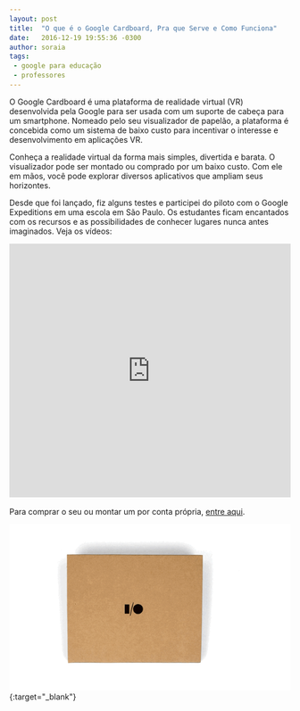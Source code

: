 ```yaml
---
layout: post
title:  "O que é o Google Cardboard, Pra que Serve e Como Funciona"
date:   2016-12-19 19:55:36 -0300
author: soraia
tags: 
 - google para educação
 - professores
---
```


O Google Cardboard é uma plataforma de realidade virtual (VR) desenvolvida pela Google para ser usada com um suporte de cabeça para um smartphone. Nomeado pelo seu visualizador de papelão, a plataforma é concebida como um sistema de baixo custo para incentivar o interesse e desenvolvimento em aplicações VR.

Conheça a realidade virtual da forma mais simples, divertida e barata. O visualizador pode ser montado ou comprado por um baixo custo. Com ele em mãos, você pode explorar diversos aplicativos que ampliam seus horizontes.

Desde que foi lançado, fiz alguns testes e participei do piloto com o Google Expeditions em uma escola em São Paulo. Os estudantes ficam encantados com os recursos e as possibilidades de conhecer lugares nunca antes imaginados. Veja os vídeos:

<iframe 
  width="100%" 
  height="455" 
  src="https://www.youtube.com/embed/r-7uUGPDI-k?list=PLriYCqAbxXmAmADdeQG-EkGEDufRkB8o-&amp;showinfo=0" 
  frameborder="0" 
  allowfullscreen>
</iframe>

Para comprar o seu ou montar um por conta própria, [entre aqui](https://vr.google.com/intl/pt-BR_pt/cardboard/get-cardboard/).


[![Google CardBoard](/images/cardboardgif.gif)](https://vr.google.com/intl/pt-BR_pt/cardboard/get-cardboard/){:target="_blank"}
